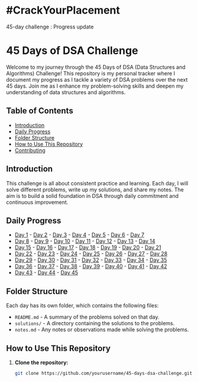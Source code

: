 # #CrackYourPlacement
45-day challenge : Progress update 

# 45 Days of DSA Challenge

Welcome to my journey through the 45 Days of DSA (Data Structures and Algorithms) Challenge! This repository is my personal tracker where I document my progress as I tackle a variety of DSA problems over the next 45 days. Join me as I enhance my problem-solving skills and deepen my understanding of data structures and algorithms.

## Table of Contents

- [Introduction](#introduction)
- [Daily Progress](#daily-progress)
- [Folder Structure](#folder-structure)
- [How to Use This Repository](#how-to-use-this-repository)
- [Contributing](#contributing)

## Introduction

This challenge is all about consistent practice and learning. Each day, I will solve different problems, write up my solutions, and share my notes. The aim is to build a solid foundation in DSA through daily commitment and continuous improvement.

## Daily Progress

- [Day 1](Day_01/README.md) - [Day 2](Day_02/README.md) - [Day 3](Day_03/README.md) - [Day 4](Day_04/README.md) - [Day 5](Day_05/README.md) - [Day 6](Day_06/README.md) - [Day 7](Day_07/README.md)
- [Day 8](Day_08/README.md) - [Day 9](Day_09/README.md) - [Day 10](Day_10/README.md) - [Day 11](Day_11/README.md) - [Day 12](Day_12/README.md) - [Day 13](Day_13/README.md) - [Day 14](Day_14/README.md)
- [Day 15](Day_15/README.md) - [Day 16](Day_16/README.md) - [Day 17](Day_17/README.md) - [Day 18](Day_18/README.md) - [Day 19](Day_19/README.md) - [Day 20](Day_20/README.md) - [Day 21](Day_21/README.md)
- [Day 22](Day_22/README.md) - [Day 23](Day_23/README.md) - [Day 24](Day_24/README.md) - [Day 25](Day_25/README.md) - [Day 26](Day_26/README.md) - [Day 27](Day_27/README.md) - [Day 28](Day_28/README.md)
- [Day 29](Day_29/README.md) - [Day 30](Day_30/README.md) - [Day 31](Day_31/README.md) - [Day 32](Day_32/README.md) - [Day 33](Day_33/README.md) - [Day 34](Day_34/README.md) - [Day 35](Day_35/README.md)
- [Day 36](Day_36/README.md) - [Day 37](Day_37/README.md) - [Day 38](Day_38/README.md) - [Day 39](Day_39/README.md) - [Day 40](Day_40/README.md) - [Day 41](Day_41/README.md) - [Day 42](Day_42/README.md)
- [Day 43](Day_43/README.md) - [Day 44](Day_44/README.md) - [Day 45](Day_45/README.md)

## Folder Structure

Each day has its own folder, which contains the following files:

- `README.md` - A summary of the problems solved on that day.
- `solutions/` - A directory containing the solutions to the problems.
- `notes.md` - Any notes or observations made while solving the problems.

## How to Use This Repository

1. **Clone the repository:**

   ```bash
   git clone https://github.com/yourusername/45-days-dsa-challenge.git

